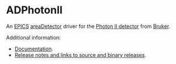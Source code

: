 ADPhotonII
========
An 
[EPICS](http://www.aps.anl.gov/epics/) 
[areaDetector](https://github.com/areaDetector/areaDetector/blob/master/README.md) 
driver for the [Photon II detector](https://www.bruker.com/products/x-ray-diffraction-and-elemental-analysis/single-crystal-x-ray-diffraction/sc-xrd-components/sc-xrd-components/overview/sc-xrd-components/detectors/photon-ii.html) from 
[Bruker](http://www.bruker.com/).

Additional information:
* [Documentation](https://cars.uchicago.edu/software/epics/PhotonIIDoc.html).
* [Release notes and links to source and binary releases](RELEASE.md).
